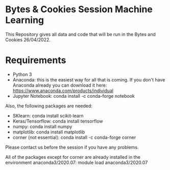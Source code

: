 # Bytes & Cookies Session Machine Learning
This Repository gives all data and code that will be run in the Bytes and Cookies 26/04/2022.

# Requirements

- Python 3
- Anaconda: this is the easiest way for all that is coming. If you don't have Anaconda already you can download it here: https://www.anaconda.com/products/individual </br>
- Jupyter Notebook: conda install -c conda-forge notebook</br> 

Also, the following packages are needed:
- SKlearn: conda install scikit-learn
- Keras/Tensorflow: conda install tensorflow
- numpy: conda install numpy
- matplotlib: conda install matplotlib
- corner (not essential): conda install -c conda-forge corner

Please contact us before the session if you have any problems. </br>

All of the packages except for corner are already installed in the environment anaconda3/2020.07: module load anaconda3/2020.07
